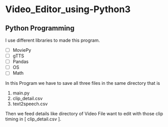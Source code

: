 # Video_Editor_using-Python3
## Python Programming
I use different libraries to made this program.
- [ ] MoviePy
- [ ] gTTS
- [ ] Pandas
- [ ] OS
- [ ] Math

In this Program we have to save all three files in the same directory that is 
1.  main.py 
2.  clip_detail.csv 
3.  text2speech.csv

Then we feed details like directory of Video File want to edit with those clip timing in [ clip_detail.csv ].
